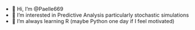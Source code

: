 - 👋 Hi, I’m @Paelle669
- 👀 I’m interested in Predictive Analysis particularly stochastic simulations
- 🌱 I’m always learning R (maybe Python one day if I feel motivated)

<!---
Paelle669/Paelle669 is a ✨ special ✨ repository because its `README.md` (this file) appears on your GitHub profile.
You can click the Preview link to take a look at your changes.
--->
